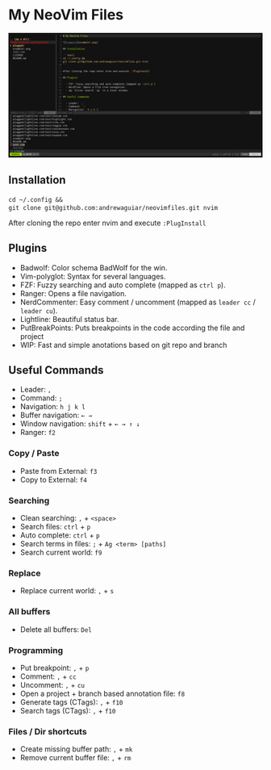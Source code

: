 # My NeoVim Files

![Example](example.png)

## Installation

```shell
cd ~/.config &&
git clone git@github.com:andrewaguiar/neovimfiles.git nvim
```

After cloning the repo enter nvim and execute `:PlugInstall`

## Plugins

  - Badwolf: Color schema BadWolf for the win.
  - Vim-polyglot: Syntax for several languages.
  - FZF: Fuzzy searching and auto complete (mapped as `ctrl p`).
  - Ranger: Opens a file navigation.
  - NerdCommenter: Easy comment / uncomment (mapped as `leader cc` / `leader cu`).
  - Lightline: Beautiful status bar.
  - PutBreakPoints: Puts breakpoints in the code according the file and project
  - WIP: Fast and simple anotations based on git repo and branch

## Useful Commands

  - Leader: `,`
  - Command: `;`
  - Navigation: `h j k l`
  - Buffer navigation: `← →`
  - Window navigation: `shift` + `← → ↑ ↓`
  - Ranger: `f2`

### Copy / Paste

  - Paste from External: `f3`
  - Copy to External: `f4`

### Searching

  - Clean searching: `,` + `<space>`
  - Search files: `ctrl` + `p`
  - Auto complete: `ctrl` + `p`
  - Search terms in files: `;` + `Ag <term> [paths]`
  - Search current world: `f9`

### Replace

  - Replace current world: `,` + `s`

### All buffers

  - Delete all buffers: `Del`

### Programming

  - Put breakpoint: `,` + `p`
  - Comment: `,` + `cc`
  - Uncomment: `,` + `cu`
  - Open a project + branch based annotation file: `f8`
  - Generate tags (CTags): `,` + `f10`
  - Search tags (CTags): `,` + `f10`

### Files / Dir shortcuts

  - Create missing buffer path: `,` + `mk`
  - Remove current buffer file: `,` + `rm`
